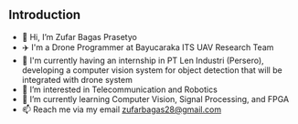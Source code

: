 ## Introduction
- 👋 Hi, I’m Zufar Bagas Prasetyo
- :airplane:  I'm a Drone Programmer at Bayucaraka ITS UAV Research Team
- 📶 I'm currently having an internship in PT Len Industri (Persero), developing a computer vision system for object detection that will be integrated with drone system
- 👀 I’m interested in Telecommunication and Robotics
- 🌱 I’m currently learning Computer Vision, Signal Processing, and FPGA
- 📫 Reach me via my email zufarbagas28@gmail.com

<!---
#Project Planning
- Province Clustering :heavy_check_mark:
- Indonesian Dropped-out Students analysis
- Weather Prediction
--->
<!---
Zufaruu/Zufaruu is a ✨ special ✨ repository because its `README.md` (this file) appears on your GitHub profile.
You can click the Preview link to take a look at your changes.
--->

